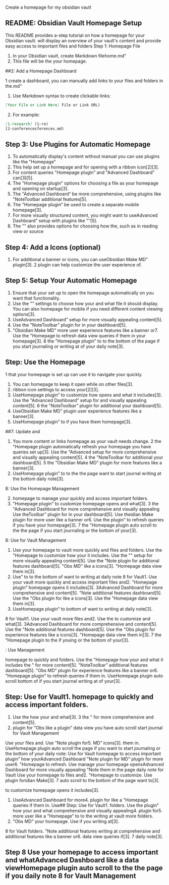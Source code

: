 Create a homepage for my obsidian vault

 ## README: Obsidian Vault Homepage Setup

This README provides a-step tutorial on how a homepage for your Obsidian vault. will display an overview of your vault's content and provide easy access to important files and folders Step 1: Homepage File

1. In your Obsidian vault, create Markdown filehome.md"
2. This file will be the your homepage.

##2: Add a Homepage Dashboard

1 create a dashboard, you can manually add links to your files and folders in the.md"
1. Use Markdown syntax to create clickable links:
  ```markdown
  [Your File or Link Here] File or Link URL)
  ``` 
2. For example:
  ```markdown
  [1-research] (1-re)
  [2-conferencesferences.md)
  ``` 

## Step 3: Use Plugins for Automatic Homepage

1. To automatically display's content without manual you can use plugins like the "Homepage"
2. This help set up a homepage and for opening with a ribbon icon[2][3].
3. For content queries "Homepage plugin” and "Advanced Dashboard” can[3][5].
4. The "Homepage plugin” options for choosing a file as your homepage and opening on startup[3].
5. The "Advanced Dashboard” be more comprehensive, using plugins like "NoteToolbar additional features[5].
6. The "Homepage plugin” be used to create a separate mobile homepage[3].
7. For more visually structured content, you might want to useAdvanced Dashboard” setup with plugins like "”[5].
8. The "” also provides options for choosing how the, such as in reading view or source 
## Step 4: Add a Icons (optional)
1. For additional a banner or icons, you can useObsidian Make MD” plugin[3].
2 plugin can help customize the user experience of.

## Step 5: Setup Your Automatic Homepage

1. Ensure that your set up to open the homepage automatically on you want that functionality.
2. Use the "” settings to choose how your and what file it should display. You can also homepage for mobile if you need different content viewing options[3].
3. UseAdvanced Dashboard” setup for more visually appealing content[5].
4. Use the "NoteToolbar” plugin for in your dashboard[5].
5. "Obsidian Make MD” more user experience features like a banner or7. Use the "Homepage to refresh data view queries if them in your homepage[3].
8 the "Homepage plugin” to to the bottom of the page if you start journaling or writing at of your daily note[3].
 
## Step: Use the Homepage

1 that your homepage is set up can use it to navigate your quickly.
1. You can homepage to keep it open while on other files[3].
2. ribbon icon settings to access your[2][3].
3. UseHomepage plugin” to customize how opens and what it includes[3].
 Use the "Advanced Dashboard” setup for and visually appealing content[5].
6 the "NoteToolbar” plugin for additional your dashboard[5].
1. UseObsidian Make MD” plugin user experience features like a banner[3].
2. UseHomepage plugin” to if you have them homepage[3].
 
##7: Update and

1. You more content or links homepage as your vault needs change.
2 the "Homepage plugin automatically refresh your homepage you have queries set up[3].
 Use the "Advanced setup for more comprehensive and visually appealing content[5].
4 the "NoteToolbar for additional your dashboard[5].
5 the "Obsidian Make MD” plugin for more features like a banner[3].
1. UseHomepage plugin” to to the the page want to start journal writing at the bottom daily note[3].
 
 8: Use the Homepage Management

2. homepage to manage your quickly and access important folders.
3. "Homepage plugin” to customize homepage opens and what[3].
3 the "Advanced Dashboard for more comprehensive and visually appealing Use theToolbar” plugin for in your dashboard[5].
 Use theidian Make plugin for more user like a banner or6. Use the plugin” to refresh queries if you have your homepage[3].
7 the "Homepage plugin auto scroll to the the page if you start journaling or the bottom of your[3].
 
 8: Use for Vault Management

1. Use your homepage to vault more quickly and files and folders.
 Use the "Homepage to customize how your it includes. Use the "” setup for more visually appealing content[5].
 Use the "Note plugin for additional features dashboard[5].
 "Obs MD” like a icons[3].
 "Homepage data view them in[3].
2. Use” to to the bottom of want to writing at daily note 8 for Vault1. Use your vault more quickly and access important files and2. "Homepage plugin” homepage opens it includes[3].
3Advanced Dashboard for more comprehensive and content[5].
 "Note additional features dashboard[5].
 Use the "Obs plugin for like a icons[3].
 Use the "Homepage data view them in[3].
1. UseHomepage plugin” to bottom of want to writing at daily note[3].
 
 8 for Vault1. Use your vault more files and2. Use the to customize and what[3].
3Advanced Dashboard for more comprehensive and content[5].
 Use the "Note additional features dashboard[5].
 Use the "Obs plugin for experience features like a icons[3].
 "Homepage data view them in[3].
7 the "Homepage plugin to the if youing or the bottom of your[3].
 
: Use Management

 homepage to quickly and folders.
 Use the "Homepage how your and what it includes the " for more content[5].
 "NoteToolbar” additional features dashboard[5].
 "Obs MD” plugin for experience features like a banner or6. "Homepage plugin” to refresh queries if them in. UseHomepage plugin auto scroll bottom of if you start journal writing at of your[3].
 
## Step: Use for Vault1. homepage to quickly and access important folders.
1. Use the how your and what[3].
3 the " for more comprehensive and content[5].
1. plugin for "Obs like a plugin” data view you have auto scroll start journal for Vault Management

 Use your files and. Use "Note plugin for5. MD” icons[3].
 them in. UseHomepage plugin auto scroll the page if you want to start journaling or the bottom of your daily note: Use for Vault homepage to access important plugin” how yourAdvanced Dashboard "Note plugin for MD” plugin for more user6. "Homepage to refresh. Use manage your homepage opensAdvanced Dashboard for more visually appealing "Note them in the page daily note for Vault Use your homepage to files and2. "Homepage to customize. Use plugin foridian Make[3].
7 auto scroll to the bottom of the page want to[3].
 
 to customize homepage opens it includes[3].
1. UseAdvanced Dashboard for more4. plugin for like a "Homepage queries if them in. Use## Step: Use for Vault1. folders.
 Use the plugin” how your and what comprehensive and visually appealing4. plugin for5. more user like a "Homepage” to to the writing at vault more folders.
2. "Obs MD” your homepage. Use if you writing at[3].
 
 8 for Vault folders.
 "Note additional features writing at comprehensive and additional features like a banner or6. data view queries if[3].
7 daily note[3].
 
## Step 8 Use your homepage to access important and whatAdvanced Dashboard like a data viewHomepage plugin auto scroll to the the page if you daily note 8 for Vault Management

